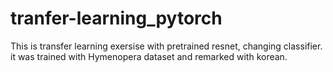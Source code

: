 # tranfer-learning_pytorch

This is transfer learning exersise with pretrained resnet, changing classifier.
it was trained with Hymenopera dataset and remarked with korean.
